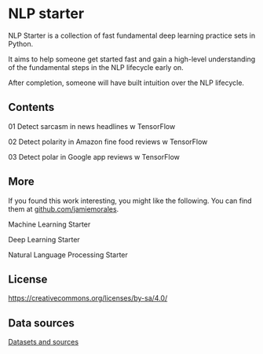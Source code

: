 # NLP starter

NLP Starter is a collection of fast fundamental deep learning practice sets in Python.

It aims to help someone get started fast and gain a high-level understanding of the fundamental steps in the NLP lifecycle early on.

After completion, someone will have built intuition over the NLP lifecycle. 


## Contents

01 Detect sarcasm in news headlines w TensorFlow

02 Detect polarity in Amazon fine food reviews w TensorFlow

03 Detect polar in Google app reviews w TensorFlow



## More

If you found this work interesting, you might like the following. You can find them at [github.com/jamiemorales](https://github.com/jamiemorales).

Machine Learning Starter

Deep Learning Starter

Natural Language Processing Starter



## License

https://creativecommons.org/licenses/by-sa/4.0/



## Data sources

[Datasets and sources](https://github.com/jamiemorales/project-nlp-starter/blob/master/00-Datasets/data-sources.txt)
